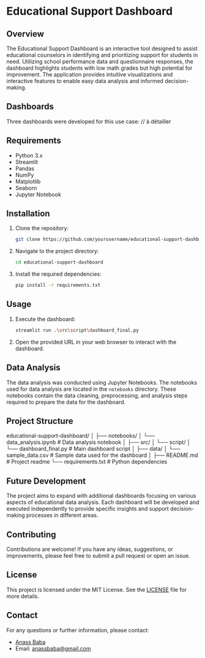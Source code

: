 # Educational Support Dashboard

## Overview
The Educational Support Dashboard is an interactive tool designed to assist educational counselors in identifying and prioritizing support for students in need. Utilizing school performance data and questionnaire responses, the dashboard highlights students with low math grades but high potential for improvement. The application provides intuitive visualizations and interactive features to enable easy data analysis and informed decision-making.

## Dashboards
Three dashboards were developed for this use case:
// à détailler


## Requirements
- Python 3.x
- Streamlit
- Pandas
- NumPy
- Matplotlib
- Seaborn
- Jupyter Notebook

## Installation
1. Clone the repository:
    ```bash
    git clone https://github.com/yourusername/educational-support-dashboard.git
    ```
2. Navigate to the project directory:
    ```bash
    cd educational-support-dashboard
    ```
3. Install the required dependencies:
    ```bash
    pip install -r requirements.txt
    ```

## Usage
1. Execute the dashboard:
    ```bash
    streamlit run .\src\script\dashboard_final.py
    ```
2. Open the provided URL in your web browser to interact with the dashboard.

## Data Analysis
The data analysis was conducted using Jupyter Notebooks. The notebooks used for data analysis are located in the `notebooks` directory. These notebooks contain the data cleaning, preprocessing, and analysis steps required to prepare the data for the dashboard.

## Project Structure

educational-support-dashboard/
│
├── notebooks/
│ └── data_analysis.ipynb # Data analysis notebook
│
├── src/
│ └── script/
│ └── dashboard_final.py # Main dashboard script
│
├── data/
│ └── sample_data.csv # Sample data used for the dashboard
│
├── README.md # Project readme
└── requirements.txt # Python dependencies

## Future Development
The project aims to expand with additional dashboards focusing on various aspects of educational data analysis. Each dashboard will be developed and executed independently to provide specific insights and support decision-making processes in different areas.

## Contributing
Contributions are welcome! If you have any ideas, suggestions, or improvements, please feel free to submit a pull request or open an issue.

## License
This project is licensed under the MIT License. See the [LICENSE](LICENSE) file for more details.

## Contact
For any questions or further information, please contact:
- [Anass Baba](https://github.com/yourusername)
- Email: anassbaba@gmail.com

